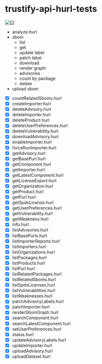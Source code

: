 # trustify-api-hurl-tests

[![CI](https://github.com/helio-frota/trustify-api-hurl-tests/actions/workflows/ci.yaml/badge.svg)](https://github.com/helio-frota/trustify-api-hurl-tests/actions/workflows/ci.yaml)

* analyze.hurl
* sbom
  * list
  * get
  * update label
  * patch label
  * download
  * render graph
  * advisories
  * count by package
  * delete
* upload sbom

- [x] countRelatedSboms.hurl
- [x] createImporter.hurl
- [x] deleteAdvisory.hurl
- [x] deleteImporter.hurl
- [x] deleteProduct.hurl
- [x] deleteUserPreferences.hurl
- [x] deleteVulnerability.hurl
- [x] downloadAdvisory.hurl
- [x] enableImporter.hurl
- [x] forceRunImporter.hurl
- [x] getAdvisory.hurl
- [x] getBasePurl.hurl
- [x] getComponent.hurl
- [x] getImporter.hurl
- [x] getLatestComponent.hurl
- [x] getLicenseExport.hurl
- [x] getOrganization.hurl
- [x] getProduct.hurl
- [x] getPurl.hurl
- [x] getSpdxLicense.hurl
- [x] getUserPreferences.hurl
- [x] getVulnerability.hurl
- [x] getWeakness.hurl
- [x] info.hurl
- [x] listAdvisories.hurl
- [x] listBasePurls.hurl
- [x] listImporterReports.hurl
- [x] listImporters.hurl
- [x] listOrganizations.hurl
- [x] listPackages.hurl
- [x] listProducts.hurl
- [x] listPurl.hurl
- [x] listRelatedPackages.hurl
- [x] listRelatedSboms.hurl
- [x] listSpdxLicenses.hurl
- [x] listVulnerabilities.hurl
- [x] listWeaknesses.hurl
- [x] patchAdvisoryLabels.hurl
- [x] patchImporter.hurl
- [x] renderSbomGraph.hurl
- [x] searchComponent.hurl
- [x] searchLatestComponent.hurl
- [x] setUserPreferences.hurl
- [x] status.hurl
- [x] updateAdvisoryLabels.hurl
- [x] updateImporter.hurl
- [x] uploadAdvisory.hurl
- [x] uploadDataset.hurl
